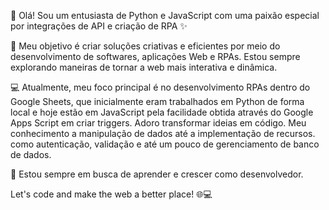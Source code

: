 👋 Olá! Sou um entusiasta de Python e JavaScript com uma paixão especial por integrações de API e criação de RPA  ✨

🚀 Meu objetivo é criar soluções criativas e eficientes por meio do desenvolvimento de softwares, aplicações Web e RPAs. Estou sempre explorando maneiras de tornar a web mais interativa e dinâmica.

💻 Atualmente, meu foco principal é no desenvolvimento RPAs dentro do Google Sheets, que inicialmente eram trabalhados em Python de forma local e hoje estão em JavaScript pela facilidade obtida através do Google Apps Script em criar triggers. Adoro transformar ideias em código. Meu conhecimento  a manipulação de dados até a implementação de recursos. como autenticação, validação e até um pouco de gerenciamento de banco de dados.

🌟 Estou sempre em busca de aprender e crescer como desenvolvedor.

Let's code and make the web a better place! 🌐💻

<!---
jeanmicr/jeanmicr is a ✨ special ✨ repository because its `README.md` (this file) appears on your GitHub profile.
You can click the Preview link to take a look at your changes.
--->
